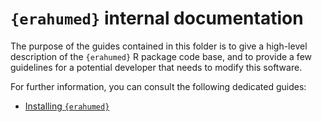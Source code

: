 # `{erahumed}` internal documentation

The purpose of the guides contained in this folder is to give a high-level 
description of the `{erahumed}` R package code base, and to provide a few 
guidelines for a potential developer that needs to modify this software.

For further information, you can consult the following dedicated guides:

* [Installing `{erahumed}`](installing_erahumed.md)
